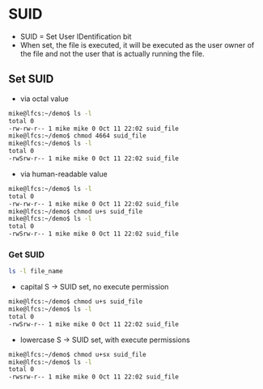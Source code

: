 # SUID

- SUID = Set User IDentification bit
- When set, the file is executed, it will be executed as the user owner of the file and not the user that is actually running the file.

## Set SUID

- via octal value
```bash
mike@lfcs:~/demo$ ls -l
total 0
-rw-rw-r-- 1 mike mike 0 Oct 11 22:02 suid_file
mike@lfcs:~/demo$ chmod 4664 suid_file 
mike@lfcs:~/demo$ ls -l
total 0
-rwSrw-r-- 1 mike mike 0 Oct 11 22:02 suid_file
```

- via human-readable value
```bash
mike@lfcs:~/demo$ ls -l
total 0
-rw-rw-r-- 1 mike mike 0 Oct 11 22:02 suid_file
mike@lfcs:~/demo$ chmod u+s suid_file 
mike@lfcs:~/demo$ ls -l
total 0
-rwSrw-r-- 1 mike mike 0 Oct 11 22:02 suid_file
```

### Get SUID

```bash
ls -l file_name
```

- capital S -> SUID set, no execute permission
```bash
mike@lfcs:~/demo$ chmod u+s suid_file 
mike@lfcs:~/demo$ ls -l
total 0
-rwSrw-r-- 1 mike mike 0 Oct 11 22:02 suid_file
```

- lowercase S -> SUID set, with execute permissions
```bash
mike@lfcs:~/demo$ chmod u+sx suid_file 
mike@lfcs:~/demo$ ls -l
total 0
-rwsrw-r-- 1 mike mike 0 Oct 11 22:02 suid_file
```
